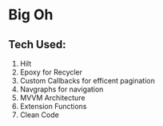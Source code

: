# Big Oh
## Tech Used:
1. Hilt
2. Epoxy for Recycler
3. Custom Callbacks for efficent pagination
4. Navgraphs for navigation
5. MVVM Architecture
6. Extension Functions
7. Clean Code
